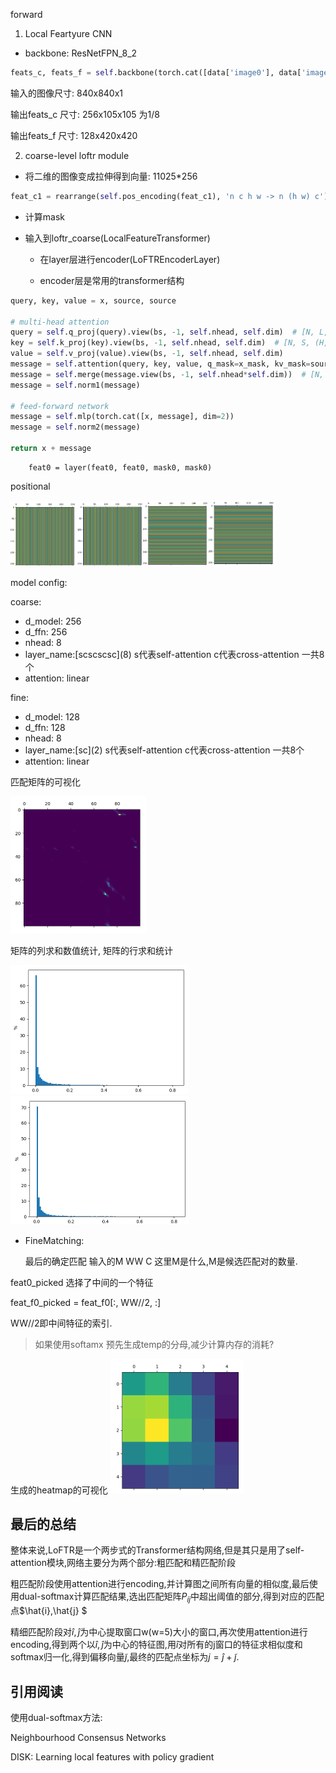 



forward

1. Local Feartyure CNN

- backbone: ResNetFPN_8_2

```python
feats_c, feats_f = self.backbone(torch.cat([data['image0'], data['image1']], dim=0))
```

输入的图像尺寸: 840x840x1

输出feats_c 尺寸:  256x105x105 为1/8

输出feats_f 尺寸:  128x420x420 



2.  coarse-level loftr module

   

- 将二维的图像变成拉伸得到向量: 11025*256

```python
feat_c1 = rearrange(self.pos_encoding(feat_c1), 'n c h w -> n (h w) c') 
```

  

- 计算mask

- 输入到loftr_coarse(LocalFeatureTransformer)

  - 在layer层进行encoder(LoFTREncoderLayer)

  - encoder层是常用的transformer结构

```python
query, key, value = x, source, source

# multi-head attention
query = self.q_proj(query).view(bs, -1, self.nhead, self.dim)  # [N, L, (H, D)]
key = self.k_proj(key).view(bs, -1, self.nhead, self.dim)  # [N, S, (H, D)]
value = self.v_proj(value).view(bs, -1, self.nhead, self.dim)
message = self.attention(query, key, value, q_mask=x_mask, kv_mask=source_mask)  # [N, L, (H, D)]
message = self.merge(message.view(bs, -1, self.nhead*self.dim))  # [N, L, C]
message = self.norm1(message)

# feed-forward network
message = self.mlp(torch.cat([x, message], dim=2))
message = self.norm2(message)

return x + message
```

    	feat0 = layer(feat0, feat0, mask0, mask0)



positional

<img src="image-20210610210019667.png" alt="image-20210610210019667" style="zoom:25%;" /><img src="image-20210610210054450.png" alt="image-20210610210054450" style="zoom:25%;" /><img src="image-20210610210142401.png" alt="image-20210610210142401" style="zoom:25%;" /><img src="image-20210610210217796.png" alt="image-20210610210217796" style="zoom:25%;" />





model config:



coarse:

- d_model: 256
- d_ffn: 256
- nhead: 8
- layer_name:\[scscscsc\](8) s代表self-attention  c代表cross-attention 一共8个
- attention: linear



fine:

- d_model: 128
- d_ffn: 128
- nhead: 8
- layer_name:\[sc\](2) s代表self-attention  c代表cross-attention 一共8个
- attention: linear





匹配矩阵的可视化

<img src="image-20210610222545233.png" alt="image-20210610222545233" style="zoom:50%;" />

矩阵的列求和数值统计, 矩阵的行求和统计

<img src="image-20210610224545689.png" alt="image-20210610224545689" style="zoom: 50%;" /><img src="image-20210610224650982.png" alt="image-20210610224650982" style="zoom: 50%;" />





- FineMatching:

  最后的确定匹配 输入的M WW C 这里M是什么,M是候选匹配对的数量.

  

feat0_picked 选择了中间的一个特征

feat_f0_picked = feat_f0[:, WW//2, :]

WW//2即中间特征的索引.



> 如果使用softamx 预先生成temp的分母,减少计算内存的消耗?

生成的heatmap的可视化
<img src="image-20210615121947763.png" alt="image-20210615121947763" style="zoom:50%;" />



## 最后的总结



整体来说,LoFTR是一个两步式的Transformer结构网络,但是其只是用了self-attention模块,网络主要分为两个部分:粗匹配和精匹配阶段

粗匹配阶段使用attention进行encoding,并计算图之间所有向量的相似度,最后使用dual-softmax计算匹配结果,选出匹配矩阵$P_{ij}$中超出阈值的部分,得到对应的匹配点$\hat{i},\hat{j} $



精细匹配阶段对$\hat i, \hat j$为中心提取窗口w(w=5)大小的窗口,再次使用attention进行encoding,得到两个以$\hat i, \hat j$为中心的特征图,用$\hat i$对所有的j窗口的特征求相似度和softmax归一化,得到偏移向量$\tilde j$,最终的匹配点坐标为$j = \hat j + \tilde j$.

 



## 引用阅读

使用dual-softmax方法: 

Neighbourhood Consensus Networks

DISK: Learning local features with policy gradient

